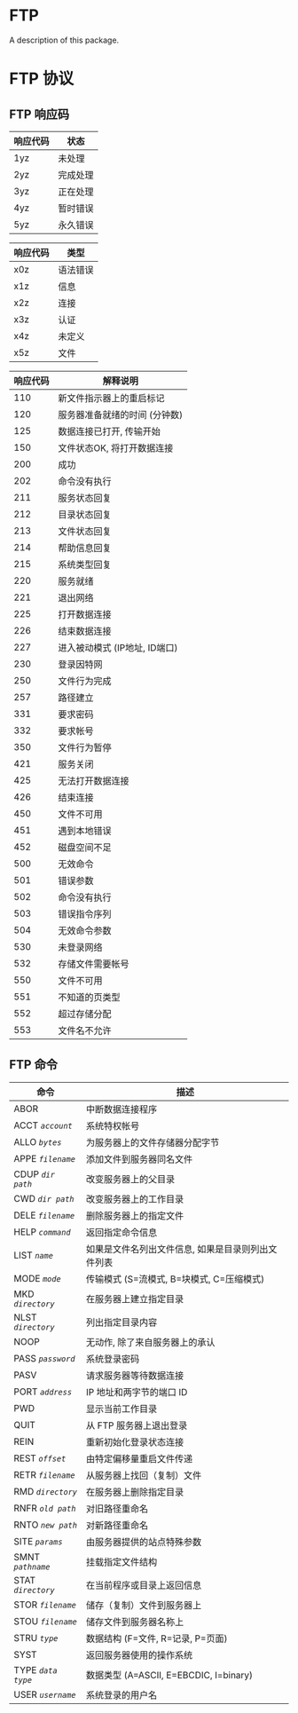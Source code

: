 # FTP

A description of this package.

# FTP 协议
## FTP 响应码
| 响应代码 | 状态 |
| --- | --- |
| 1yz | 未处理 |
| 2yz | 完成处理 |
| 3yz | 正在处理 |
| 4yz | 暂时错误 |
| 5yz | 永久错误 |

| 响应代码 | 类型 |
| --- | --- |
| x0z | 语法错误 |
| x1z | 信息 |
| x2z | 连接 |
| x3z | 认证 |
| x4z | 未定义 |
| x5z | 文件 |

| 响应代码 | 解释说明 |
| --- | --- |
| 110 | 新文件指示器上的重启标记 |
| 120 | 服务器准备就绪的时间 (分钟数) |
| 125 | 数据连接已打开, 传输开始 |
| 150 | 文件状态OK, 将打开数据连接 |
| 200 | 成功 |
| 202 | 命令没有执行 |
| 211 | 服务状态回复 |
| 212 | 目录状态回复 |
| 213 | 文件状态回复 |
| 214 | 帮助信息回复 |
| 215 | 系统类型回复 |
| 220 | 服务就绪 |
| 221 | 退出网络 |
| 225 | 打开数据连接 |
| 226 | 结束数据连接 |
| 227 | 进入被动模式 (IP地址, ID端口) |
| 230 | 登录因特网 |
| 250 | 文件行为完成 |
| 257 | 路径建立 |
| 331 | 要求密码 |
| 332 | 要求帐号 |
| 350 | 文件行为暂停 |
| 421 | 服务关闭 |
| 425 | 无法打开数据连接 |
| 426 | 结束连接 |
| 450 | 文件不可用 |
| 451 | 遇到本地错误 |
| 452 | 磁盘空间不足 |
| 500 | 无效命令 |
| 501 | 错误参数 |
| 502 | 命令没有执行 |
| 503 | 错误指令序列 |
| 504 | 无效命令参数 |
| 530 | 未登录网络 |
| 532 | 存储文件需要帐号 |
| 550 | 文件不可用 |
| 551 | 不知道的页类型 |
| 552 | 超过存储分配 |
| 553 | 文件名不允许 |

## FTP 命令
| 命令 | 描述 |
| --- | --- |
|ABOR | 中断数据连接程序 |
|ACCT *`account`* | 系统特权帐号 |
|ALLO *`bytes`* | 为服务器上的文件存储器分配字节 |
|APPE *`filename`* | 添加文件到服务器同名文件 |
|CDUP *`dir path`* | 改变服务器上的父目录 |
|CWD *`dir path`*	| 改变服务器上的工作目录 |
|DELE *`filename`* | 删除服务器上的指定文件 |
|HELP *`command`* | 返回指定命令信息 |
|LIST *`name`* | 如果是文件名列出文件信息, 如果是目录则列出文件列表 |
|MODE *`mode`* | 传输模式 (S=流模式, B=块模式, C=压缩模式) |
|MKD *`directory`* | 在服务器上建立指定目录 |
|NLST *`directory`* | 列出指定目录内容 |
|NOOP | 无动作, 除了来自服务器上的承认 |
|PASS *`password`* | 系统登录密码 |
|PASV | 请求服务器等待数据连接 |
|PORT *`address`* | IP 地址和两字节的端口 ID |
|PWD | 显示当前工作目录 |
|QUIT | 从 FTP 服务器上退出登录 |
|REIN | 重新初始化登录状态连接 |
|REST *`offset`* | 由特定偏移量重启文件传递 |
|RETR *`filename`* | 从服务器上找回（复制）文件 |
|RMD *`directory`* | 在服务器上删除指定目录 |
|RNFR *`old path`* | 对旧路径重命名 |
|RNTO *`new path`* | 对新路径重命名 |
|SITE *`params`* | 由服务器提供的站点特殊参数 |
|SMNT *`pathname`* | 挂载指定文件结构 |
|STAT *`directory`* | 在当前程序或目录上返回信息 |
|STOR *`filename`* | 储存（复制）文件到服务器上 |
|STOU *`filename`* | 储存文件到服务器名称上 |
|STRU *`type`* | 数据结构 (F=文件, R=记录, P=页面) |
|SYST | 返回服务器使用的操作系统 |
|TYPE *`data type`* | 数据类型 (A=ASCII, E=EBCDIC, I=binary) |
|USER *`username`* | 系统登录的用户名 |
